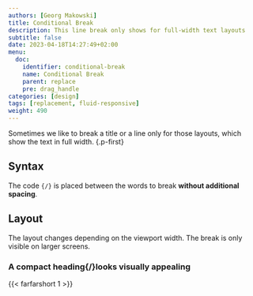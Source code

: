 ```yaml
---
authors: [Georg Makowski]
title: Conditional Break
description: This line break only shows for full-width text layouts
subtitle: false
date: 2023-04-18T14:27:49+02:00 
menu:
  doc:
    identifier: conditional-break 
    name: Conditional Break
    parent: replace
    pre: drag_handle
categories: [design]
tags: [replacement, fluid-responsive]
weight: 490
---
```


Sometimes we like to break a title or a line only for those layouts, which show the text in full width.
{.p-first}
<!--more-->

## Syntax

The code `{‍/}` is placed between the words to break **without additional spacing**.

## Layout

The layout changes depending on the viewport width. The break is only visible on larger screens.

### A compact heading{/}looks visually appealing

{{< farfarshort 1 >}}